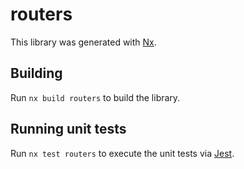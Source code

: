 # routers

This library was generated with [Nx](https://nx.dev).

## Building

Run `nx build routers` to build the library.

## Running unit tests

Run `nx test routers` to execute the unit tests via [Jest](https://jestjs.io).
